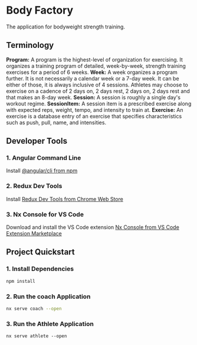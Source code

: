 # Body Factory
The application for bodyweight strength training.  

## Terminology
**Program:** A program is the highest-level of organization for exercising. It organizes a training program of detailed, week-by-week, strength training exercises for a period of 6 weeks.
**Week:** A week organizes a program further. It is not necessarily a calendar week or a 7-day week. It can be either of those, it is always inclusive of 4 sessions. Athletes may choose to exercise on a cadence of 2 days on, 2 days rest, 2 days on, 2 days rest and that makes an 8-day week.
**Session:** A session is roughly a single day's workout regime. 
**SessionItem:** A session item is a prescribed exercise along with expected reps, weight, tempo, and intensity to train at.
**Exercise:** An exercise is a database entry of an exercise that specifies characteristics such as push, pull, name, and intensities.

## Developer Tools
### 1. Angular Command Line
Install [@angular/cli from npm](https://cli.angular.io/)

### 2. Redux Dev Tools
Install [Redux Dev Tools from Chrome Web Store](https://chrome.google.com/webstore/detail/redux-devtools/lmhkpmbekcpmknklioeibfkpmmfibljd?hl=en)

### 3. Nx Console for VS Code
Download and install the VS Code extension [Nx Console from VS Code Extension Marketplace](https://nx.dev/angular/cli/console)


## Project Quickstart
### 1. Install Dependencies
```sh
npm install
```

### 2. Run the coach Application 
```sh
nx serve coach --open
```

### 3. Run the Athlete Application
```
nx serve athlete --open
```

